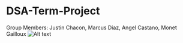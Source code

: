 # DSA-Term-Project
Group Members: Justin Chacon, Marcus Diaz, Angel Castano, Monet Gailloux
![Alt text](https://github.com/Jusconn/DSA-Term-Project/main/imgs/Splay_Tree_Search_Animation.gif?raw=true)
